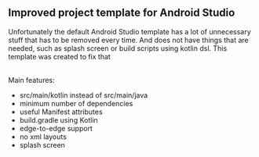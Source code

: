 <h2 align="start">Improved project template for Android Studio</h1>
Unfortunately the default Android Studio template has a lot of unnecessary stuff that has to be removed every time. And does not have things that are needed, such as splash screen or build scripts using kotlin dsl. This template was created to fix that    


      \
Main features:
- src/main/kotlin instead of src/main/java
- minimum number of dependencies
- useful Manifest attributes
- build.gradle using Kotlin
- edge-to-edge support
- no xml layouts
- splash screen
